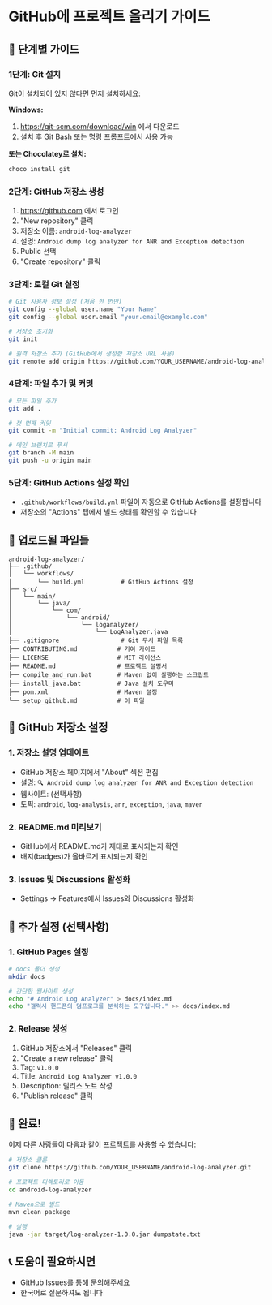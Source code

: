 # GitHub에 프로젝트 올리기 가이드

## 🚀 단계별 가이드

### 1단계: Git 설치
Git이 설치되어 있지 않다면 먼저 설치하세요:

**Windows:**
1. https://git-scm.com/download/win 에서 다운로드
2. 설치 후 Git Bash 또는 명령 프롬프트에서 사용 가능

**또는 Chocolatey로 설치:**
```bash
choco install git
```

### 2단계: GitHub 저장소 생성
1. https://github.com 에서 로그인
2. "New repository" 클릭
3. 저장소 이름: `android-log-analyzer`
4. 설명: `Android dump log analyzer for ANR and Exception detection`
5. Public 선택
6. "Create repository" 클릭

### 3단계: 로컬 Git 설정
```bash
# Git 사용자 정보 설정 (처음 한 번만)
git config --global user.name "Your Name"
git config --global user.email "your.email@example.com"

# 저장소 초기화
git init

# 원격 저장소 추가 (GitHub에서 생성한 저장소 URL 사용)
git remote add origin https://github.com/YOUR_USERNAME/android-log-analyzer.git
```

### 4단계: 파일 추가 및 커밋
```bash
# 모든 파일 추가
git add .

# 첫 번째 커밋
git commit -m "Initial commit: Android Log Analyzer"

# 메인 브랜치로 푸시
git branch -M main
git push -u origin main
```

### 5단계: GitHub Actions 설정 확인
- `.github/workflows/build.yml` 파일이 자동으로 GitHub Actions를 설정합니다
- 저장소의 "Actions" 탭에서 빌드 상태를 확인할 수 있습니다

## 📁 업로드될 파일들

```
android-log-analyzer/
├── .github/
│   └── workflows/
│       └── build.yml          # GitHub Actions 설정
├── src/
│   └── main/
│       └── java/
│           └── com/
│               └── android/
│                   └── loganalyzer/
│                       └── LogAnalyzer.java
├── .gitignore                 # Git 무시 파일 목록
├── CONTRIBUTING.md           # 기여 가이드
├── LICENSE                   # MIT 라이선스
├── README.md                 # 프로젝트 설명서
├── compile_and_run.bat       # Maven 없이 실행하는 스크립트
├── install_java.bat          # Java 설치 도우미
├── pom.xml                   # Maven 설정
└── setup_github.md           # 이 파일
```

## 🎯 GitHub 저장소 설정

### 1. 저장소 설명 업데이트
- GitHub 저장소 페이지에서 "About" 섹션 편집
- 설명: `🔍 Android dump log analyzer for ANR and Exception detection`
- 웹사이트: (선택사항)
- 토픽: `android`, `log-analysis`, `anr`, `exception`, `java`, `maven`

### 2. README.md 미리보기
- GitHub에서 README.md가 제대로 표시되는지 확인
- 배지(badges)가 올바르게 표시되는지 확인

### 3. Issues 및 Discussions 활성화
- Settings → Features에서 Issues와 Discussions 활성화

## 🔧 추가 설정 (선택사항)

### 1. GitHub Pages 설정
```bash
# docs 폴더 생성
mkdir docs

# 간단한 웹사이트 생성
echo "# Android Log Analyzer" > docs/index.md
echo "갤럭시 핸드폰의 덤프로그를 분석하는 도구입니다." >> docs/index.md
```

### 2. Release 생성
1. GitHub 저장소에서 "Releases" 클릭
2. "Create a new release" 클릭
3. Tag: `v1.0.0`
4. Title: `Android Log Analyzer v1.0.0`
5. Description: 릴리스 노트 작성
6. "Publish release" 클릭

## 🎉 완료!

이제 다른 사람들이 다음과 같이 프로젝트를 사용할 수 있습니다:

```bash
# 저장소 클론
git clone https://github.com/YOUR_USERNAME/android-log-analyzer.git

# 프로젝트 디렉토리로 이동
cd android-log-analyzer

# Maven으로 빌드
mvn clean package

# 실행
java -jar target/log-analyzer-1.0.0.jar dumpstate.txt
```

## 📞 도움이 필요하시면

- GitHub Issues를 통해 문의해주세요
- 한국어로 질문하셔도 됩니다


